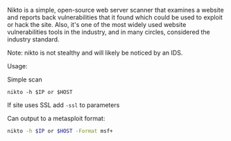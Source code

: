 Nikto is a simple, open-source web server scanner that examines a website and reports back vulnerabilities that it found which could be used to exploit or hack the site. Also, it's one of the most widely used website vulnerabilities tools in the industry, and in many circles, considered the industry standard.

Note: nikto is not stealthy and will likely be noticed by an IDS. 

Usage:

Simple scan
```bah
nikto -h $IP or $HOST
```

If site uses SSL add `-ssl` to parameters

Can output to a metasploit format:

```bash
nikto -h $IP or $HOST -Format msf+
```

